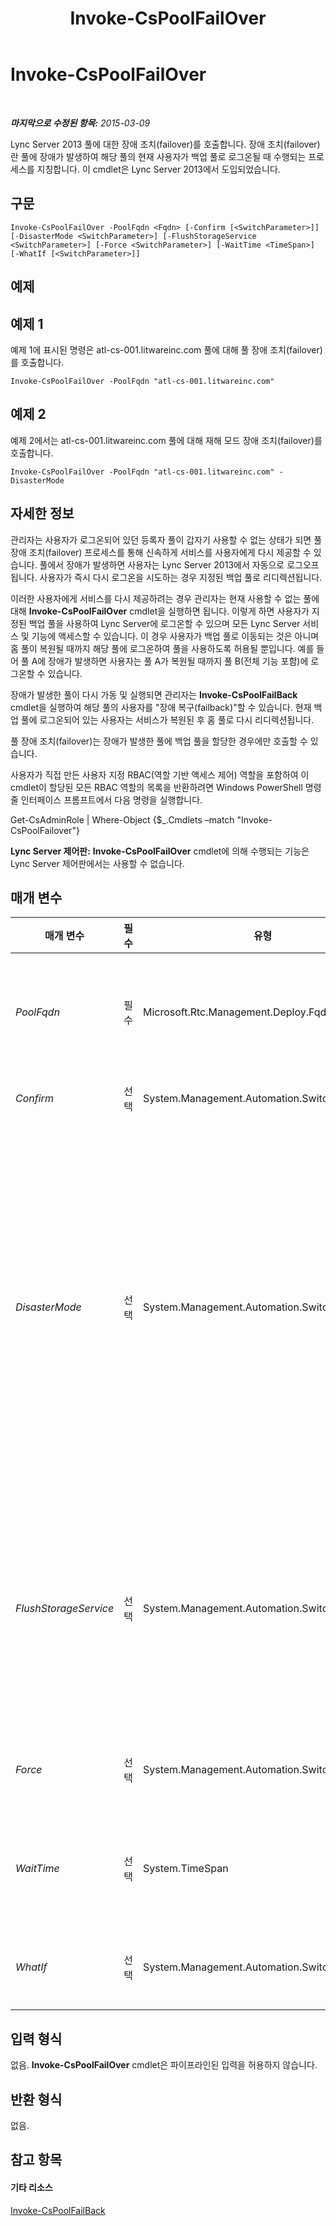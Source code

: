 ﻿---
title: Invoke-CsPoolFailOver
TOCTitle: Invoke-CsPoolFailOver
ms:assetid: b5c30438-0553-41f4-b856-68c1ec0deff7
ms:mtpsurl: https://technet.microsoft.com/ko-kr/library/JJ205189(v=OCS.15)
ms:contentKeyID: 49304791
ms.date: 08/24/2015
mtps_version: v=OCS.15
ms.translationtype: HT
---

# Invoke-CsPoolFailOver

 

_**마지막으로 수정된 항목:** 2015-03-09_

Lync Server 2013 풀에 대한 장애 조치(failover)를 호출합니다. 장애 조치(failover)란 풀에 장애가 발생하여 해당 풀의 현재 사용자가 백업 풀로 로그온될 때 수행되는 프로세스를 지칭합니다. 이 cmdlet은 Lync Server 2013에서 도입되었습니다.

## 구문

    Invoke-CsPoolFailOver -PoolFqdn <Fqdn> [-Confirm [<SwitchParameter>]] [-DisasterMode <SwitchParameter>] [-FlushStorageService <SwitchParameter>] [-Force <SwitchParameter>] [-WaitTime <TimeSpan>] [-WhatIf [<SwitchParameter>]]

## 예제

## 예제 1

예제 1에 표시된 명령은 atl-cs-001.litwareinc.com 풀에 대해 풀 장애 조치(failover)를 호출합니다.

    Invoke-CsPoolFailOver -PoolFqdn "atl-cs-001.litwareinc.com"

## 예제 2

예제 2에서는 atl-cs-001.litwareinc.com 풀에 대해 재해 모드 장애 조치(failover)를 호출합니다.

    Invoke-CsPoolFailOver -PoolFqdn "atl-cs-001.litwareinc.com" -DisasterMode

## 자세한 정보

관리자는 사용자가 로그온되어 있던 등록자 풀이 갑자기 사용할 수 없는 상태가 되면 풀 장애 조치(failover) 프로세스를 통해 신속하게 서비스를 사용자에게 다시 제공할 수 있습니다. 풀에서 장애가 발생하면 사용자는 Lync Server 2013에서 자동으로 로그오프됩니다. 사용자가 즉시 다시 로그온을 시도하는 경우 지정된 백업 풀로 리디렉션됩니다.

이러한 사용자에게 서비스를 다시 제공하려는 경우 관리자는 현재 사용할 수 없는 풀에 대해 **Invoke-CsPoolFailOver** cmdlet을 실행하면 됩니다. 이렇게 하면 사용자가 지정된 백업 풀을 사용하여 Lync Server에 로그온할 수 있으며 모든 Lync Server 서비스 및 기능에 액세스할 수 있습니다. 이 경우 사용자가 백업 풀로 이동되는 것은 아니며 홈 풀이 복원될 때까지 해당 풀에 로그온하여 풀을 사용하도록 허용될 뿐입니다. 예를 들어 풀 A에 장애가 발생하면 사용자는 풀 A가 복원될 때까지 풀 B(전체 기능 포함)에 로그온할 수 있습니다.

장애가 발생한 풀이 다시 가동 및 실행되면 관리자는 **Invoke-CsPoolFailBack** cmdlet을 실행하여 해당 풀의 사용자를 "장애 복구(failback)"할 수 있습니다. 현재 백업 풀에 로그온되어 있는 사용자는 서비스가 복원된 후 홈 풀로 다시 리디렉션됩니다.

풀 장애 조치(failover)는 장애가 발생한 풀에 백업 풀을 할당한 경우에만 호출할 수 있습니다.

사용자가 직접 만든 사용자 지정 RBAC(역할 기반 액세스 제어) 역할을 포함하여 이 cmdlet이 할당된 모든 RBAC 역할의 목록을 반환하려면 Windows PowerShell 명령줄 인터페이스 프롬프트에서 다음 명령을 실행합니다.

Get-CsAdminRole | Where-Object {$\_.Cmdlets –match "Invoke-CsPoolFailover"}

**Lync Server 제어판:** **Invoke-CsPoolFailOver** cmdlet에 의해 수행되는 기능은 Lync Server 제어판에서는 사용할 수 없습니다.

## 매개 변수


<table>
<colgroup>
<col style="width: 25%" />
<col style="width: 25%" />
<col style="width: 25%" />
<col style="width: 25%" />
</colgroup>
<thead>
<tr class="header">
<th>매개 변수</th>
<th>필수</th>
<th>유형</th>
<th>설명</th>
</tr>
</thead>
<tbody>
<tr class="odd">
<td><p><em>PoolFqdn</em></p></td>
<td><p>필수</p></td>
<td><p>Microsoft.Rtc.Management.Deploy.Fqdn</p></td>
<td><p>장애 조치(failover)되는 풀의 정규화된 도메인 이름입니다. 예를 들면 다음과 같습니다.</p>
<p>-PoolFqdn &quot;atl-cs-001.litwareinc.com&quot;</p></td>
</tr>
<tr class="even">
<td><p><em>Confirm</em></p></td>
<td><p>선택</p></td>
<td><p>System.Management.Automation.SwitchParameter</p></td>
<td><p>명령을 실행하기 전에 확인 메시지를 표시합니다.</p></td>
</tr>
<tr class="odd">
<td><p><em>DisasterMode</em></p></td>
<td><p>선택</p></td>
<td><p>System.Management.Automation.SwitchParameter</p></td>
<td><p>이 매개 변수가 있는 경우 장애 조치(failover)가 &quot;재해 모드&quot;에서 수행됨을 나타냅니다. 풀에 더는 액세스할 수 없는 경우 해당 풀의 사용자에게 전체 기능을 다시 제공하는 유일한 방법은 DisasterMode 매개 변수를 사용하여 풀을 장애 조치(failover)하는 것입니다.</p>
<p>이 매개 변수가 없으면 풀이 계속 작동하며 실행 중인 상태이고 관리자가 장애 조치(failover)를 수행하도록 선택했다는 의미입니다. 서버에서 하드웨어 또는 소프트웨어 업그레이드를 수행하기 위해 풀을 일시적으로 장애 조치(failover)한 경우를 예로 들 수 있습니다.</p></td>
</tr>
<tr class="even">
<td><p><em>FlushStorageService</em></p></td>
<td><p>선택</p></td>
<td><p>System.Management.Automation.SwitchParameter</p></td>
<td><p>이 매개 변수를 지정하면 <strong>Invoke-CsPoolFailOver</strong> cmdlet은 풀의 모든 사용자를 장애 조치(failover)하고 <a href="invoke-csstorageserviceflush.md">Invoke-CsStorageServiceFlush</a> cmdlet을 사용하여 풀의 각 프런트 엔드 서버에 있는 저장소 서비스 데이터베이스를 플러시합니다. 데이터베이스를 플러시할 때는 대기 중인 모든 데이터를 디스크에 쓴 다음 데이터베이스 캐시를 지웁니다.</p></td>
</tr>
<tr class="odd">
<td><p><em>Force</em></p></td>
<td><p>선택</p></td>
<td><p>System.Management.Automation.SwitchParameter</p></td>
<td><p>명령을 실행할 때 발생할 수 있는 심각하지 않은 오류 메시지를 표시하지 않습니다.</p></td>
</tr>
<tr class="even">
<td><p><em>WaitTime</em></p></td>
<td><p>선택</p></td>
<td><p>System.TimeSpan</p></td>
<td><p>데이터가 장애 조치(failover)된 풀에서 백업 풀로 동기화되었다고 가정할 때까지 cmdlet이 대기할 시간을 초 단위로 지정합니다.</p></td>
</tr>
<tr class="odd">
<td><p><em>WhatIf</em></p></td>
<td><p>선택</p></td>
<td><p>System.Management.Automation.SwitchParameter</p></td>
<td><p>명령을 실제로 실행하지 않고도 명령이 실행될 경우 발생할 수 있는 현상을 설명합니다.</p></td>
</tr>
</tbody>
</table>


## 입력 형식

없음. **Invoke-CsPoolFailOver** cmdlet은 파이프라인된 입력을 허용하지 않습니다.

## 반환 형식

없음.

## 참고 항목

#### 기타 리소스

[Invoke-CsPoolFailBack](invoke-cspoolfailback.md)


